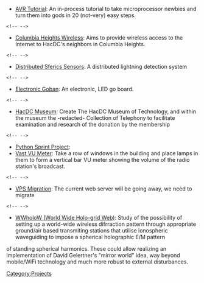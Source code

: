 -   [AVR Tutorial](AVR_Tutorial): An in-process tutorial to
    take microprocessor newbies and turn them into gods in 20 (not-very)
    easy steps.

```{=html}
<!-- -->
```
-   [Columbia Heights Wireless](Columbia_Heights_Wireless):
    Aims to provide wireless access to the Internet to HacDC's neighbors
    in Columbia Heights.

```{=html}
<!-- -->
```
-   [Distributed Sferics
    Sensors](Distributed_Sferics_Sensors): A distributed
    lightning detection system

```{=html}
<!-- -->
```
-   [Electronic Goban](Electronic_Goban): An electronic, LED
    go board.

```{=html}
<!-- -->
```
-   [HacDC Museum](HacDC_Museum): Create The HacDC Museum of
    Technology, and within the museum the -redacted- Collection of
    Telephony to facilitate examination and research of the donation by
    the membership

```{=html}
<!-- -->
```
-   [Python Sprint Project](Python_Sprint_Project):
-   [Vast VU Meter](Vast_VU_Meter): Take a row of windows in
    the building and place lamps in them to form a vertical bar VU meter
    showing the volume of the radio station's broadcast.

```{=html}
<!-- -->
```
-   [VPS Migration](VPS_Migration): The current web server
    will be going away, we need to migrate

```{=html}
<!-- -->
```
-   [WWholoW (World Wide Holo-grid
    Web)](WWholoW_(World_Wide_Holo-grid_Web)): Study of the
    possibility of setting up a world-wide wireless difrraction pattern
    through appropriate ground/air based transmiting stations that
    utilise ionospheric waveguiding to impose a spherical holographic
    E/M pattern

of standing spherical harmonics. These could allow realizing an
implementation of David Gelertner's "mirror world" idea, way beyond
mobile/WiFi technology and much more robust to external disturbances.

[Category:Projects](Category:Projects)

